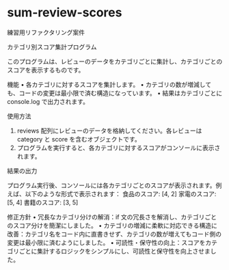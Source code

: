 # sum-review-scores
練習用リファクタリング案件

カテゴリ別スコア集計プログラム

このプログラムは、レビューのデータをカテゴリごとに集計し、カテゴリごとのスコアを表示するものです。

機能
•	各カテゴリに対するスコアを集計します。
•	カテゴリの数が増減しても、コードの変更は最小限で済む構造になっています。
•	結果はカテゴリごとに console.log で出力されます。

使用方法
1.	reviews 配列にレビューのデータを格納してください。各レビューは category と score を含むオブジェクトです。
2.	プログラムを実行すると、各カテゴリに対するスコアがコンソールに表示されます。

結果の出力

プログラム実行後、コンソールには各カテゴリごとのスコアが表示されます。例えば、以下のような形式で表示されます：
食品のスコア: [4, 2]
家電のスコア: [5, 4]
書籍のスコア: [3, 5]

修正方針
•	冗長なカテゴリ分けの解消：if 文の冗長さを解消し、カテゴリごとのスコア分けを簡潔にしました。
•	カテゴリの増減に柔軟に対応できる構造に改善：カテゴリ名をコード内に直書きせず、カテゴリの数が増えてもコード側の変更は最小限に済むようにしました。
•	可読性・保守性の向上：スコアをカテゴリごとに集計するロジックをシンプルにし、可読性と保守性を向上させました。
